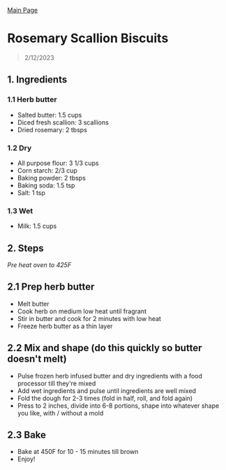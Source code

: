 [Main Page](https://yolanda-ht.github.io/YoloCookBlob/)

# Rosemary Scallion Biscuits
> 2/12/2023

## 1. Ingredients

### 1.1 Herb butter
- Salted butter: 1.5 cups
- Diced fresh scallion: 3 scallions
- Dried rosemary: 2 tbsps

### 1.2 Dry
- All purpose flour: 3 1/3 cups
- Corn starch: 2/3 cup
- Baking powder: 2 tbsps
- Baking soda: 1.5 tsp
- Salt: 1 tsp

### 1.3 Wet
- Milk: 1.5 cups

## 2. Steps
*Pre heat oven to 425F*

## 2.1 Prep herb butter
- Melt butter
- Cook herb on medium low heat until fragrant
- Stir in butter and cook for 2 minutes with low heat
- Freeze herb butter as a thin layer

## 2.2 Mix and shape (do this quickly so butter doesn't melt)
- Pulse frozen herb infused butter and dry ingredients with a food processor till they're mixed
- Add wet ingredients and pulse until ingredients are well mixed
- Fold the dough for 2-3 times (fold in half, roll, and fold again)
- Press to 2 inches, divide into 6-8 portions, shape into whatever shape you like,  with / without a mold

## 2.3 Bake
- Bake at 450F for 10 - 15 minutes till brown
- Enjoy!
